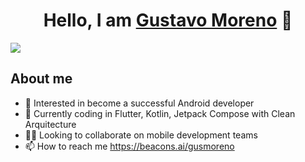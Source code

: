 <div align="center">
<h1 align="center">Hello, I am <a href="https://aristi.dev">Gustavo Moreno</a> 👋</h1>
</div>
<img src="https://i.postimg.cc/D0FkXqHY/truck1.png">

## About me
- 🚀 Interested in become a successful Android developer
- 📲 Currently coding in Flutter, Kotlin, Jetpack Compose with Clean Arquitecture
- 🧑‍💻 Looking to collaborate on mobile development teams
- 📫 How to reach me https://beacons.ai/gusmoreno


